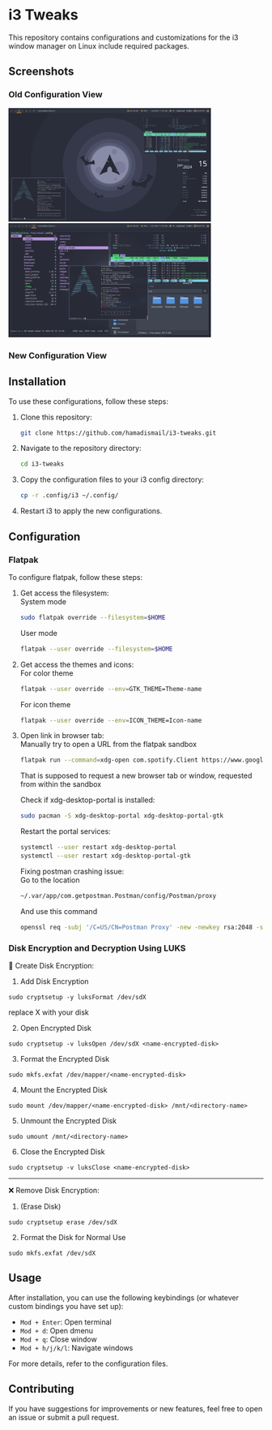 # i3 Tweaks

This repository contains configurations and customizations for the i3 window manager on Linux include required packages.

## Screenshots

### Old Configuration View
<p float="left">
  <img src="screenshots/old-config-1.png" alt="Old Configuration 1" width="400" />
  <img src="screenshots/old-config-2.png" alt="Old Configuration 2" width="400" />
</p>

### New Configuration View

## Installation

To use these configurations, follow these steps:

1. Clone this repository:
    ```bash
    git clone https://github.com/hamadismail/i3-tweaks.git
    ```

2. Navigate to the repository directory:
    ```bash
    cd i3-tweaks
    ```

3. Copy the configuration files to your i3 config directory:
    ```bash
    cp -r .config/i3 ~/.config/
    ```

4. Restart i3 to apply the new configurations.

## Configuration

### Flatpak

To configure flatpak, follow these steps:

1. Get access the filesystem:\
    System mode 
    ```bash
    sudo flatpak override --filesystem=$HOME
    ```
    User mode
    ```bash
    flatpak --user override --filesystem=$HOME
    ```

2. Get access the themes and icons:\
    For color theme
    ```bash
    flatpak --user override --env=GTK_THEME=Theme-name
    ```
    For icon theme
    ```bash
    flatpak --user override --env=ICON_THEME=Icon-name
    ```
    
4. Open link in browser tab:\
   Manually try to open a URL from the flatpak sandbox
   ```bash
   flatpak run --command=xdg-open com.spotify.Client https://www.google.com
   ```
   That is supposed to request a new browser tab or window, requested from within the sandbox
   
   Check if xdg-desktop-portal is installed:
   ```bash
   sudo pacman -S xdg-desktop-portal xdg-desktop-portal-gtk
   ```
   Restart the portal services:
   ```bash
   systemctl --user restart xdg-desktop-portal
   systemctl --user restart xdg-desktop-portal-gtk
   ```
   Fixing postman crashing issue:\
   Go to the location
   ```bash
   ~/.var/app/com.getpostman.Postman/config/Postman/proxy
   ```
   And use this command
   ```bash
   openssl req -subj '/C=US/CN=Postman Proxy' -new -newkey rsa:2048 -sha256 -days 365 -nodes -x509 -keyout postman-proxy-ca.key -out postman-proxy-ca.crt
   ```

### Disk Encryption and Decryption Using LUKS
🔐 Create Disk Encryption:
1. Add Disk Encryption
  ```
  sudo cryptsetup -y luksFormat /dev/sdX
  ```
  replace X with your disk

2. Open Encrypted Disk
  ```
  sudo cryptsetup -v luksOpen /dev/sdX <name-encrypted-disk>
  ```

3. Format the Encrypted Disk
  ```
  sudo mkfs.exfat /dev/mapper/<name-encrypted-disk>
  ```

4. Mount the Encrypted Disk
  ```
  sudo mount /dev/mapper/<name-encrypted-disk> /mnt/<directory-name>
  ```

5. Unmount the Encrypted Disk
  ```
  sudo umount /mnt/<directory-name>
  ```

6. Close the Encrypted Disk
  ```
  sudo cryptsetup -v luksClose <name-encrypted-disk>
  ```

---

❌ Remove Disk Encryption:
1. (Erase Disk)
  ```
  sudo cryptsetup erase /dev/sdX
  ```

2. Format the Disk for Normal Use
  ```
  sudo mkfs.exfat /dev/sdX
  ```


## Usage

After installation, you can use the following keybindings (or whatever custom bindings you have set up):

- `Mod + Enter`: Open terminal
- `Mod + d`: Open dmenu
- `Mod + q`: Close window
- `Mod + h/j/k/l`: Navigate windows

For more details, refer to the configuration files.

## Contributing

If you have suggestions for improvements or new features, feel free to open an issue or submit a pull request.

<!----
## License

This repository is licensed under the MIT License. See the [LICENSE](LICENSE) file for more details.

![Old Configuration](screenshots/old-config-resized.png)
![New Configuration](screenshots/new-config-resized.png)
-->
